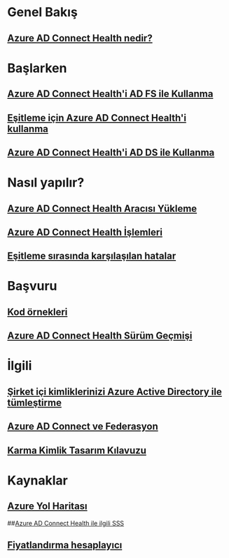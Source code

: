 # Genel Bakış
## [Azure AD Connect Health nedir?](active-directory-aadconnect-health.md)

# Başlarken
## [Azure AD Connect Health'i AD FS ile Kullanma](active-directory-aadconnect-health-adfs.md)
## [Eşitleme için Azure AD Connect Health'i kullanma](active-directory-aadconnect-health-sync.md)
## [Azure AD Connect Health'i AD DS ile Kullanma](active-directory-aadconnect-health-adds.md)

# Nasıl yapılır?
## [Azure AD Connect Health Aracısı Yükleme](active-directory-aadconnect-health-agent-install.md)
## [Azure AD Connect Health İşlemleri](active-directory-aadconnect-health-operations.md)
## [Eşitleme sırasında karşılaşılan hatalar](../active-directory-aadconnect-troubleshoot-sync-errors.md)

# Başvuru
## [Kod örnekleri](https://azure.microsoft.com/en-us/resources/samples/?service=active-directory)
## [Azure AD Connect Health Sürüm Geçmişi](active-directory-aadconnect-health-version-history.md)

# İlgili
## [Şirket içi kimliklerinizi Azure Active Directory ile tümleştirme](../active-directory-aadconnect.md)
## [Azure AD Connect ve Federasyon](../active-directory-aadconnectfed-whatis.md)
## [Karma Kimlik Tasarım Kılavuzu](../active-directory-hybrid-identity-design-considerations-overview.md)

# Kaynaklar
## [Azure Yol Haritası](https://azure.microsoft.com/roadmap/?category=security-identity)
##[Azure AD Connect Health ile ilgili SSS](active-directory-aadconnect-health-faq.md)
## [Fiyatlandırma hesaplayıcı](https://azure.microsoft.com/pricing/calculator/)
